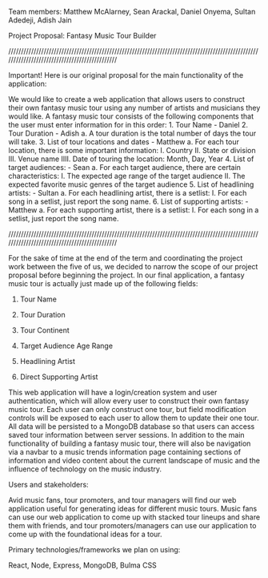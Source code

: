 Team members: Matthew McAlarney, Sean Arackal, Daniel Onyema, Sultan Adedeji, Adish Jain

Project Proposal: Fantasy Music Tour Builder

//////////////////////////////////////////////////////////////////////////////////////////////////////////////////////////////////////////////

Important! Here is our original proposal for the main functionality of the application:

We would like to create a web application that allows users to construct their own fantasy music tour using any number of artists and musicians they would like. A fantasy music tour consists of the following components that the user must enter information for in this order: 1. Tour Name - Daniel 2. Tour Duration - Adish a. A tour duration is the total number of days the tour will take. 3. List of tour locations and dates - Matthew a. For each tour location, there is some important information: I. Country II. State or division III. Venue name IIII. Date of touring the location: Month, Day, Year 4. List of target audiences: - Sean a. For each target audience, there are certain characteristics: I. The expected age range of the target audience II. The expected favorite music genres of the target audience 5. List of headlining artists: - Sultan a. For each headlining artist, there is a setlist: I. For each song in a setlist, just report the song name. 6. List of supporting artists: - Matthew a. For each supporting artist, there is a setlist: I. For each song in a setlist, just report the song name.

//////////////////////////////////////////////////////////////////////////////////////////////////////////////////////////////////////////////

For the sake of time at the end of the term and coordinating the project work between the five of us, we decided to narrow the scope of our project proposal before beginning the project. In our final application, a fantasy music tour is actually just made up of the following fields:

1. Tour Name

2. Tour Duration

3. Tour Continent

4. Target Audience Age Range

5. Headlining Artist

6. Direct Supporting Artist

This web application will have a login/creation system and user authentication, which will allow every user to construct their own fantasy music tour. Each user can only construct one tour, but field modification controls will be exposed to each user to allow them to update their one tour. All data will be persisted to a MongoDB database so that users can access saved tour information between server sessions. In addition to the main functionality of building a fantasy music tour, there will also be navigation via a navbar to a music trends information page containing sections of information and video content about the current landscape of music and the influence of technology on the music industry.

Users and stakeholders:

Avid music fans, tour promoters, and tour managers will find our web application useful for generating ideas for different music tours. Music fans can use our web application to come up with stacked tour lineups and share them with friends, and tour promoters/managers can use our application to come up with the foundational ideas for a tour.

Primary technologies/frameworks we plan on using:

React, Node, Express, MongoDB, Bulma CSS